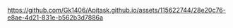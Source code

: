

https://github.com/Gk1406/Apitask.github.io/assets/115622744/28e20c76-e8ae-4d21-831e-b562b3d7886a

